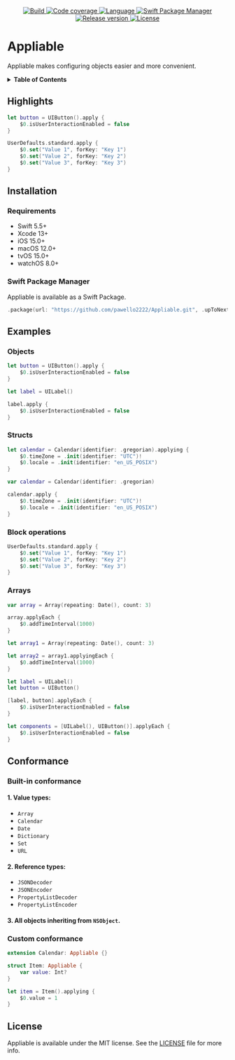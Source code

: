 <p align="center">
  <a href="https://github.com/pawello2222/Appliable/actions?query=branch%3Amain">
    <img src="https://img.shields.io/github/actions/workflow/status/pawello2222/Appliable/swift.yml?logo=github" alt="Build">
  </a>
  <a href="https://app.codecov.io/gh/pawello2222/Appliable">
    <img src="https://img.shields.io/codecov/c/github/pawello2222/Appliable?logo=codecov" alt="Code coverage">
  </a>
  <a href="https://github.com/pawello2222/Appliable">
    <img src="https://img.shields.io/badge/language-swift-orange.svg" alt="Language">
  </a>
  <a href="https://github.com/pawello2222/Appliable#installation">
    <img src="https://img.shields.io/badge/SPM-compatible-brightgreen.svg" alt="Swift Package Manager">
  </a>
  <a href="https://github.com/pawello2222/Appliable/releases">
    <img src="https://img.shields.io/github/v/release/pawello2222/Appliable" alt="Release version">
  </a>
  <a href="https://github.com/pawello2222/Appliable/blob/main/LICENSE.md">
    <img src="https://img.shields.io/github/license/pawello2222/Appliable" alt="License">
  </a>
</p>

# Appliable

Appliable makes configuring objects easier and more convenient.

<details>
  <summary>
    <b>Table of Contents</b>
  </summary>

  1. [Highlights](#highlights)
  2. [Installation](#installation)
  2. [Examples](#examples)
  3. [Conformance](#conformance)
  4. [License](#license)

</details>

## Highlights <a name="highlights"></a>

```swift
let button = UIButton().apply {
    $0.isUserInteractionEnabled = false
}
```

```swift
UserDefaults.standard.apply {
    $0.set("Value 1", forKey: "Key 1")
    $0.set("Value 2", forKey: "Key 2")
    $0.set("Value 3", forKey: "Key 3")
}
```

## Installation <a name="installation"></a>

### Requirements
* Swift 5.5+
* Xcode 13+
* iOS 15.0+
* macOS 12.0+
* tvOS 15.0+
* watchOS 8.0+

### Swift Package Manager

Appliable is available as a Swift Package.

```swift
.package(url: "https://github.com/pawello2222/Appliable.git", .upToNextMajor(from: "1.0.0"))
```

## Examples <a name="examples"></a>

### Objects

```swift
let button = UIButton().apply {
    $0.isUserInteractionEnabled = false
}
```

```swift
let label = UILabel()

label.apply {
    $0.isUserInteractionEnabled = false
}
```

### Structs

```swift
let calendar = Calendar(identifier: .gregorian).applying {
    $0.timeZone = .init(identifier: "UTC")!
    $0.locale = .init(identifier: "en_US_POSIX")
}
```

```swift
var calendar = Calendar(identifier: .gregorian)

calendar.apply {
    $0.timeZone = .init(identifier: "UTC")!
    $0.locale = .init(identifier: "en_US_POSIX")
}
```

### Block operations

```swift
UserDefaults.standard.apply {
    $0.set("Value 1", forKey: "Key 1")
    $0.set("Value 2", forKey: "Key 2")
    $0.set("Value 3", forKey: "Key 3")
}
```

### Arrays

```swift
var array = Array(repeating: Date(), count: 3)

array.applyEach {
    $0.addTimeInterval(1000)
}
```

```swift
let array1 = Array(repeating: Date(), count: 3)

let array2 = array1.applyingEach {
    $0.addTimeInterval(1000)
}
```

```swift
let label = UILabel()
let button = UIButton()

[label, button].applyEach {
    $0.isUserInteractionEnabled = false
}

let components = [UILabel(), UIButton()].applyEach {
    $0.isUserInteractionEnabled = false
}
```

## Conformance <a name="conformance"></a>

### Built-in conformance

#### 1. Value types:

- `Array`
- `Calendar`
- `Date`
- `Dictionary`
- `Set`
- `URL`

#### 2. Reference types:

- `JSONDecoder`
- `JSONEncoder`
- `PropertyListDecoder`
- `PropertyListEncoder`

#### 3. All objects inheriting from `NSObject`.

### Custom conformance

```swift
extension Calendar: Appliable {}
```

```swift
struct Item: Appliable {
    var value: Int?
}

let item = Item().applying {
    $0.value = 1
}
```

## License <a name="license"></a>

Appliable is available under the MIT license. See the [LICENSE](https://github.com/pawello2222/Appliable/blob/main/LICENSE.md) file for more info.
